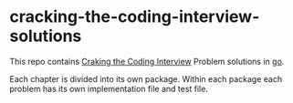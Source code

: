 # cracking-the-coding-interview-solutions

This repo contains [Craking the Coding Interview](http://www.crackingthecodinginterview.com/) Problem solutions in [go](https://golang.org/).

Each chapter is divided into its own package.  Within each package each problem has its own implementation file and test file.
